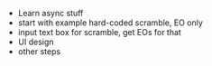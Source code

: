 * Learn async stuff
* start with example hard-coded scramble, EO only
* input text box for scramble, get EOs for that
* UI design
* other steps
